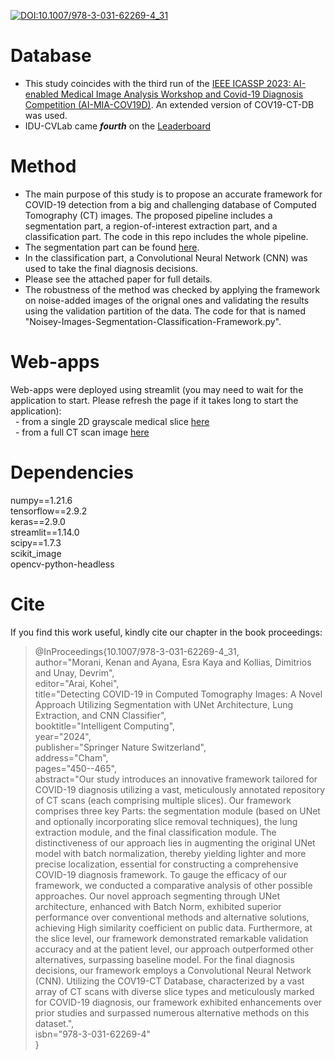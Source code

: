 [![DOI:10.1007/978-3-031-62269-4_31](http://img.shields.io/badge/DOI-10.1080/21681163.2023.2219765-B31B1B.svg)](https://doi.org/10.1007/978-3-031-62269-4_31)  
# Database
* This study coincides with the third run of the [IEEE ICASSP 2023: AI-enabled Medical Image Analysis Workshop and Covid-19 Diagnosis Competition (AI-MIA-COV19D)](https://mlearn.lincoln.ac.uk/icassp-2023-ai-mia/). An extended version of COV19-CT-DB was used.
* IDU-CVLab came ***fourth*** on the [Leaderboard](https://drive.google.com/file/d/1ATt-sqsSSaQczz-Qxj85LohwPD3T0i3W/view)

# Method
* The main purpose of this study is to propose an accurate framework for COVID-19 detection from a big and challenging database of Computed Tomography (CT) images. The proposed pipeline includes a segmentation part, a region-of-interest extraction part, and a classification part. The code in this repo includes the whole pipeline.
* The segmentation part can be found [here](https://github.com/IDU-CVLab/Images_Preprocessing_2nd). 
* In the classification part, a Convolutional Neural Network (CNN) was used to take the final diagnosis decisions.
* Please see the attached paper for full details.  
* The robustness of the method was checked by applying the framework on noise-added images of the orignal ones and validating the results using the validation partition of the data. The code for that is named "Noisey-Images-Segmentation-Classification-Framework.py".   
# Web-apps
Web-apps were deployed using streamlit (you may need to wait for the application to start. Please refresh the page if it takes long to start the application):  
&nbsp; - from a single 2D grayscale medical slice [here](https://kenanmorani-covid-19deployment-pipeline-app-82q4v6.streamlit.app/)   
&nbsp; - from a full CT scan image [here](https://kenanmorani-covid-19deployment-patient-level-predictions-d37izn.streamlit.app/)

# Dependencies
numpy==1.21.6 </br>
tensorflow==2.9.2 </br>
keras==2.9.0 </br>
streamlit==1.14.0 </br>
scipy==1.7.3 </br>
scikit_image </br>
opencv-python-headless </br>

# Cite
If you find this work useful, kindly cite our chapter in the book proceedings:  

>@InProceedings{10.1007/978-3-031-62269-4_31,  
author="Morani, Kenan  and Ayana, Esra Kaya and Kollias, Dimitrios and Unay, Devrim",  
editor="Arai, Kohei",  
title="Detecting COVID-19 in Computed Tomography Images: A Novel Approach Utilizing Segmentation with UNet Architecture, Lung Extraction, and CNN Classifier",  
booktitle="Intelligent Computing",  
year="2024",  
publisher="Springer Nature Switzerland",  
address="Cham",  
pages="450--465",  
abstract="Our study introduces an innovative framework tailored for COVID-19 diagnosis utilizing a vast, meticulously annotated repository of CT scans (each comprising multiple slices). Our framework comprises three key Parts: the segmentation module (based on UNet and optionally incorporating slice removal techniques), the lung extraction module, and the final classification module. The distinctiveness of our approach lies in augmenting the original UNet model with batch normalization, thereby yielding lighter and more precise localization, essential for constructing a comprehensive COVID-19 diagnosis framework. To gauge the efficacy of our framework, we conducted a comparative analysis of other possible approaches. Our novel approach segmenting through UNet architecture, enhanced with Batch Norm, exhibited superior performance over conventional methods and alternative solutions, achieving High similarity coefficient on public data. Furthermore, at the slice level, our framework demonstrated remarkable validation accuracy and at the patient level, our approach outperformed other alternatives, surpassing baseline model. For the final diagnosis decisions, our framework employs a Convolutional Neural Network (CNN). Utilizing the COV19-CT Database, characterized by a vast array of CT scans with diverse slice types and meticulously marked for COVID-19 diagnosis, our framework exhibited enhancements over prior studies and surpassed numerous alternative methods on this dataset.",  
isbn="978-3-031-62269-4"  
}  

